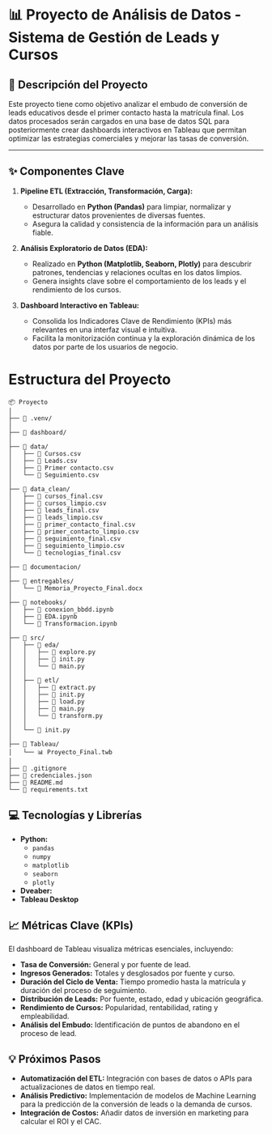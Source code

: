 # 📊 Proyecto de Análisis de Datos - Sistema de Gestión de Leads y Cursos

## 🎯 Descripción del Proyecto

Este proyecto tiene como objetivo analizar el embudo de conversión de leads educativos desde el primer contacto hasta la matrícula final. Los datos procesados serán cargados en una base de datos SQL para posteriormente crear dashboards interactivos en Tableau que permitan optimizar las estrategias comerciales y mejorar las tasas de conversión.

---

## ✨ Componentes Clave

1. **Pipeline ETL (Extracción, Transformación, Carga):**
   - Desarrollado en **Python (Pandas)** para limpiar, normalizar y estructurar datos provenientes de diversas fuentes.
   - Asegura la calidad y consistencia de la información para un análisis fiable.

2. **Análisis Exploratorio de Datos (EDA):**
   - Realizado en **Python (Matplotlib, Seaborn, Plotly)** para descubrir patrones, tendencias y relaciones ocultas en los datos limpios.
   - Genera insights clave sobre el comportamiento de los leads y el rendimiento de los cursos.

3. **Dashboard Interactivo en Tableau:**
   - Consolida los Indicadores Clave de Rendimiento (KPIs) más relevantes en una interfaz visual e intuitiva.
   - Facilita la monitorización continua y la exploración dinámica de los datos por parte de los usuarios de negocio.

# Estructura del Proyecto

```
📦 Proyecto
│
├── 📁 .venv/
│
├── 📁 dashboard/
│
├── 📁 data/
│   ├── 📄 Cursos.csv
│   ├── 📄 Leads.csv
│   ├── 📄 Primer contacto.csv
│   └── 📄 Seguimiento.csv
│
├── 📁 data_clean/
│   ├── 📄 cursos_final.csv
│   ├── 📄 cursos_limpio.csv
│   ├── 📄 leads_final.csv
│   ├── 📄 leads_limpio.csv
│   ├── 📄 primer_contacto_final.csv
│   ├── 📄 primer_contacto_limpio.csv
│   ├── 📄 seguimiento_final.csv
│   ├── 📄 seguimiento_limpio.csv
│   └── 📄 tecnologias_final.csv
│
├── 📁 documentacion/
│
├── 📁 entregables/
│   └── 📄 Memoria_Proyecto_Final.docx
│
├── 📁 notebooks/
│   ├── 📓 conexion_bbdd.ipynb
│   ├── 📓 EDA.ipynb
│   └── 📓 Transformacion.ipynb
│
├── 📁 src/
│   ├── 📁 eda/
│   │   ├── 🐍 explore.py
│   │   ├── 🐍 init.py
│   │   └── 🐍 main.py
│   │
│   ├── 📁 etl/
│   │   ├── 🐍 extract.py
│   │   ├── 🐍 init.py
│   │   ├── 🐍 load.py
│   │   ├── 🐍 main.py
│   │   └── 🐍 transform.py
│   │
│   └── 🐍 init.py
│
├── 📁 Tableau/
│   └── 📊 Proyecto_Final.twb
│
├── 📄 .gitignore
├── 📄 credenciales.json
├── 📄 README.md
└── 📄 requirements.txt
```

## 💻 Tecnologías y Librerías

- **Python:**
  - `pandas`
  - `numpy`
  - `matplotlib`
  - `seaborn`
  - `plotly`  
- **Dveaber:**  
- **Tableau Desktop**

## 📈 Métricas Clave (KPIs)

El dashboard de Tableau visualiza métricas esenciales, incluyendo:

- **Tasa de Conversión:** General y por fuente de lead.
- **Ingresos Generados:** Totales y desglosados por fuente y curso.
- **Duración del Ciclo de Venta:** Tiempo promedio hasta la matrícula y duración del proceso de seguimiento.
- **Distribución de Leads:** Por fuente, estado, edad y ubicación geográfica.
- **Rendimiento de Cursos:** Popularidad, rentabilidad, rating y empleabilidad.
- **Análisis del Embudo:** Identificación de puntos de abandono en el proceso de lead.

## 💡 Próximos Pasos

- **Automatización del ETL:** Integración con bases de datos o APIs para actualizaciones de datos en tiempo real.
- **Análisis Predictivo:** Implementación de modelos de Machine Learning para la predicción de la conversión de leads o la demanda de cursos.
- **Integración de Costos:** Añadir datos de inversión en marketing para calcular el ROI y el CAC.